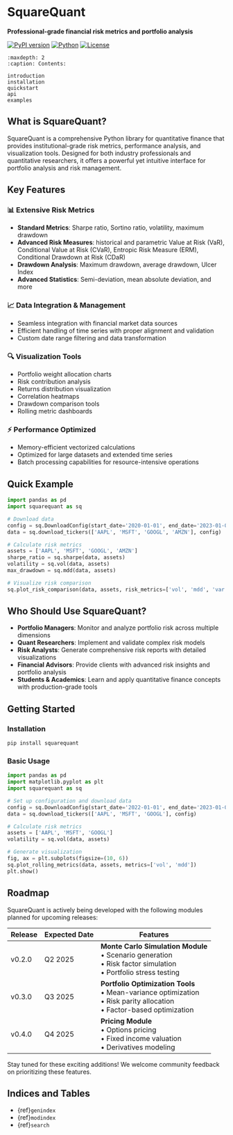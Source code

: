 # SquareQuant

**Professional-grade financial risk metrics and portfolio analysis**

[![PyPI version](https://img.shields.io/badge/pypi-v0.1.0-blue.svg)](https://pypi.org/project/squarequant/)
[![Python](https://img.shields.io/badge/python-3.7+-blue.svg)](https://www.python.org/downloads/)
[![License](https://img.shields.io/badge/license-MIT-green.svg)](https://opensource.org/licenses/MIT)

```{toctree}
:maxdepth: 2
:caption: Contents:

introduction
installation
quickstart
api
examples
```

## What is SquareQuant?

SquareQuant is a comprehensive Python library for quantitative finance that provides institutional-grade risk metrics, performance analysis, and visualization tools. Designed for both industry professionals and quantitative researchers, it offers a powerful yet intuitive interface for portfolio analysis and risk management.

## Key Features

### 📊 Extensive Risk Metrics

- **Standard Metrics**: Sharpe ratio, Sortino ratio, volatility, maximum drawdown
- **Advanced Risk Measures**: historical and parametric Value at Risk (VaR), Conditional Value at Risk (CVaR), Entropic Risk Measure (ERM), Conditional Drawdown at Risk (CDaR)
- **Drawdown Analysis**: Maximum drawdown, average drawdown, Ulcer Index
- **Advanced Statistics**: Semi-deviation, mean absolute deviation, and more

### 📈 Data Integration & Management

- Seamless integration with financial market data sources
- Efficient handling of time series with proper alignment and validation
- Custom date range filtering and data transformation

### 🔍 Visualization Tools

- Portfolio weight allocation charts
- Risk contribution analysis
- Returns distribution visualization
- Correlation heatmaps
- Drawdown comparison tools
- Rolling metric dashboards

### ⚡ Performance Optimized

- Memory-efficient vectorized calculations
- Optimized for large datasets and extended time series
- Batch processing capabilities for resource-intensive operations

## Quick Example

```python
import pandas as pd
import squarequant as sq

# Download data
config = sq.DownloadConfig(start_date='2020-01-01', end_date='2023-01-01')
data = sq.download_tickers(['AAPL', 'MSFT', 'GOOGL', 'AMZN'], config)

# Calculate risk metrics
assets = ['AAPL', 'MSFT', 'GOOGL', 'AMZN']
sharpe_ratio = sq.sharpe(data, assets)
volatility = sq.vol(data, assets)
max_drawdown = sq.mdd(data, assets)

# Visualize risk comparison
sq.plot_risk_comparison(data, assets, risk_metrics=['vol', 'mdd', 'var', 'semidev'])
```

## Who Should Use SquareQuant?

- **Portfolio Managers**: Monitor and analyze portfolio risk across multiple dimensions
- **Quant Researchers**: Implement and validate complex risk models
- **Risk Analysts**: Generate comprehensive risk reports with detailed visualizations
- **Financial Advisors**: Provide clients with advanced risk insights and portfolio analysis
- **Students & Academics**: Learn and apply quantitative finance concepts with production-grade tools

## Getting Started

### Installation

```bash
pip install squarequant
```

### Basic Usage

```python
import pandas as pd
import matplotlib.pyplot as plt
import squarequant as sq

# Set up configuration and download data
config = sq.DownloadConfig(start_date='2022-01-01', end_date='2023-01-01')
data = sq.download_tickers(['AAPL', 'MSFT', 'GOOGL'], config)

# Calculate risk metrics
assets = ['AAPL', 'MSFT', 'GOOGL']
volatility = sq.vol(data, assets)

# Generate visualization
fig, ax = plt.subplots(figsize=(10, 6))
sq.plot_rolling_metrics(data, assets, metrics=['vol', 'mdd'])
plt.show()
```

## Roadmap

SquareQuant is actively being developed with the following modules planned for upcoming releases:

| Release | Expected Date | Features |
|---------|--------------|----------|
| v0.2.0  | Q2 2025      | **Monte Carlo Simulation Module**<br>• Scenario generation<br>• Risk factor simulation<br>• Portfolio stress testing |
| v0.3.0  | Q3 2025      | **Portfolio Optimization Tools**<br>• Mean-variance optimization<br>• Risk parity allocation<br>• Factor-based optimization |
| v0.4.0  | Q4 2025      | **Pricing Module**<br>• Options pricing<br>• Fixed income valuation<br>• Derivatives modeling |

Stay tuned for these exciting additions! We welcome community feedback on prioritizing these features.

## Indices and Tables

* {ref}`genindex`
* {ref}`modindex`
* {ref}`search`
